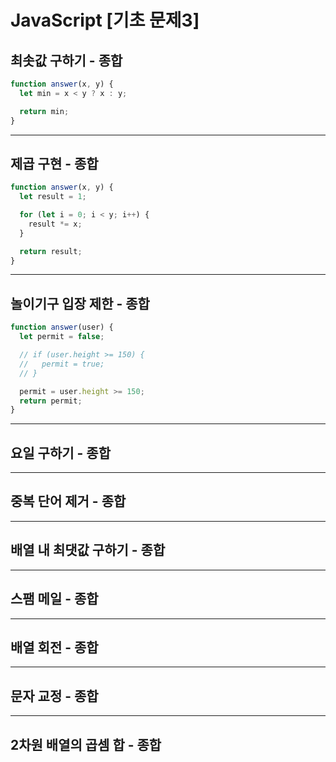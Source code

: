 # JavaScript [기초 문제3]

## 최솟값 구하기 - 종합

```javascript
function answer(x, y) {
  let min = x < y ? x : y;

  return min;
}
```

---

## 제곱 구현 - 종합

```javascript
function answer(x, y) {
  let result = 1;

  for (let i = 0; i < y; i++) {
    result *= x;
  }

  return result;
}
```

---

## 놀이기구 입장 제한 - 종합

```javascript
function answer(user) {
  let permit = false;

  // if (user.height >= 150) {
  //   permit = true;
  // }

  permit = user.height >= 150;
  return permit;
}
```

---

## 요일 구하기 - 종합

---

## 중복 단어 제거 - 종합

---

## 배열 내 최댓값 구하기 - 종합

---

## 스팸 메일 - 종합

---

## 배열 회전 - 종합

---

## 문자 교정 - 종합

---

## 2차원 배열의 곱셈 합 - 종합
